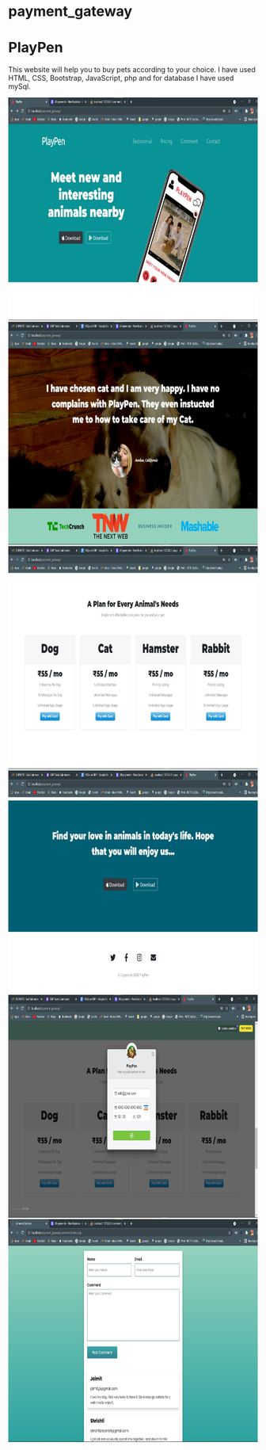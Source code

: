 # payment_gateway
<h1>PlayPen</h1>
<p>This website will help you to buy pets according to your choice. I have used HTML, CSS, Bootstrap, JavaScript, php and for database I have used mySql.</p>
<img src="screenshots/ss1.jpg" height="450"  />
<img src="screenshots/ss2.jpg" height="450"  />
<img src="screenshots/ss3.jpg" height="450"  />
<img src="screenshots/ss4.jpg" height="450"  />
<img src="screenshots/ss5.jpg" height="450"  />
<img src="screenshots/ss6.jpg" height="450"  />
